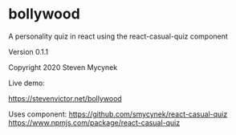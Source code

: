 # bollywood
A personality quiz in react using the react-casual-quiz
component

Version 0.1.1

Copyright 2020 Steven Mycynek

Live demo:

https://stevenvictor.net/bollywood

Uses component:
https://github.com/smycynek/react-casual-quiz
https://www.npmjs.com/package/react-casual-quiz
